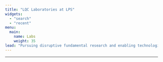 ```yaml
---
title: "LQC Laboratories at LPS"
widgets:
  - "search"
  - "recent"
menu:
  main:
    name: Labs
    weight: 35
lead: "Pursuing disruptive fundamental research and enabling technologies." #lead text
---
```



--------